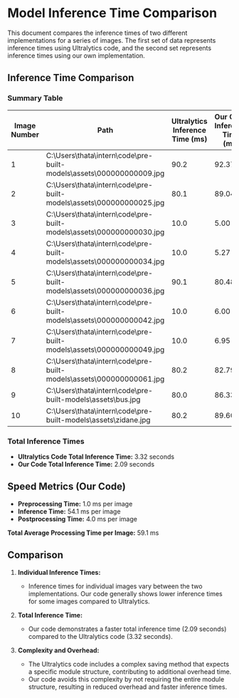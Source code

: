 # Model Inference Time Comparison

This document compares the inference times of two different implementations for a series of images. The first set of data represents inference times using Ultralytics code, and the second set represents inference times using our own implementation.

## Inference Time Comparison

### Summary Table

| Image Number | Path                                                            | Ultralytics Inference Time (ms) | Our Code Inference Time (ms) |
|--------------|-----------------------------------------------------------------|---------------------------------|------------------------------|
| 1            | C:\Users\thata\intern\code\pre-built-models\assets\000000000009.jpg | 90.2                            | 92.37                        |
| 2            | C:\Users\thata\intern\code\pre-built-models\assets\000000000025.jpg | 80.1                            | 89.04                        |
| 3            | C:\Users\thata\intern\code\pre-built-models\assets\000000000030.jpg | 10.0                            | 5.00                         |
| 4            | C:\Users\thata\intern\code\pre-built-models\assets\000000000034.jpg | 10.0                            | 5.27                         |
| 5            | C:\Users\thata\intern\code\pre-built-models\assets\000000000036.jpg | 90.1                            | 80.48                        |
| 6            | C:\Users\thata\intern\code\pre-built-models\assets\000000000042.jpg | 10.0                            | 6.00                         |
| 7            | C:\Users\thata\intern\code\pre-built-models\assets\000000000049.jpg | 10.0                            | 6.95                         |
| 8            | C:\Users\thata\intern\code\pre-built-models\assets\000000000061.jpg | 80.2                            | 82.79                        |
| 9            | C:\Users\thata\intern\code\pre-built-models\assets\bus.jpg        | 80.0                            | 86.33                        |
| 10           | C:\Users\thata\intern\code\pre-built-models\assets\zidane.jpg     | 80.2                            | 89.60                        |

### Total Inference Times

- **Ultralytics Code Total Inference Time:** 3.32 seconds
- **Our Code Total Inference Time:** 2.09 seconds

## Speed Metrics (Our Code)

- **Preprocessing Time:** 1.0 ms per image
- **Inference Time:** 54.1 ms per image
- **Postprocessing Time:** 4.0 ms per image

**Total Average Processing Time per Image:** 59.1 ms

## Comparison

1. **Individual Inference Times:**
   - Inference times for individual images vary between the two implementations. Our code generally shows lower inference times for some images compared to Ultralytics.

2. **Total Inference Time:**
   - Our code demonstrates a faster total inference time (2.09 seconds) compared to the Ultralytics code (3.32 seconds).

3. **Complexity and Overhead:**
   - The Ultralytics code includes a complex saving method that expects a specific module structure, contributing to additional overhead time.
   - Our code avoids this complexity by not requiring the entire module structure, resulting in reduced overhead and faster inference times.
